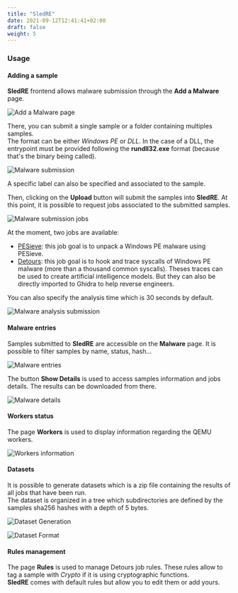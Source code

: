 ```yaml
---
title: "SledRE"
date: 2021-09-12T12:41:41+02:00
draft: false
weight: 5
---
```


### Usage
#### Adding a sample
**SledRE** frontend allows malware submission through the **Add a Malware** page.  

![Add a Malware page](/images/frontend/add-malware1.png?classes=border,shadow&height=400px)

There, you can submit a single sample or a folder containing multiples samples.  
The format can be either *Windows PE* or *DLL*. In the case of a DLL, the entrypoint must be provided following the **rundll32.exe** format (because that's the binary being called).  

![Malware submission](/images/frontend/add-malware2.png?classes=border,shadow&height=400px)

A specific label can also be specified and associated to the sample.

Then, clicking on the **Upload** button will submit the samples into **SledRE**. At this point, it is possible to request jobs associated to the submitted samples.

![Malware submission jobs](/images/frontend/add-malware3.png?classes=border,shadow&height=400px)

At the moment, two jobs are available:
- [PESieve](https://github.com/hasherezade/pe-sieve): this job goal is to unpack a Windows PE malware using PESieve.
- [Detours](https://github.com/microsoft/Detours): this job goal is to hook and trace syscalls of Windows PE malware (more than a thousand common syscalls). Theses traces can be used to create artificial intelligence models. But they can also be directly imported to Ghidra to help reverse engineers.  

You can also specify the analysis time which is 30 seconds by default.  

![Malware analysis submission](/images/frontend/start-analysis.png?classes=border,shadow&height=400px)

#### Malware entries

Samples submitted to **SledRE** are accessible on the **Malware** page. 
It is possible to filter samples by name, status, hash...

![Malware entries](/images/frontend/malware-entry.png?classes=border,shadow&height=60)

The button **Show Details** is used to access samples information and jobs details. The results can be downloaded from there.

![Malware details](/images/frontend/malware-details.png?classes=border,shadow&height=300px)

#### Workers status

The page **Workers** is used to display information regarding the QEMU workers. 

![Workers information](/images/frontend/worker-status.png?classes=border,shadow&height=300px)

#### Datasets

It is possible to generate datasets which is a zip file containing the results of all jobs that have been run.  
The dataset is organized in a tree which subdirectories are defined by the samples sha256 hashes with a depth of 5 bytes.

![Dataset Generation](/images/frontend/dataset-gen.png?classes=border,shadow&height=200)

![Dataset Format](/images/frontend/dataset-format.png?classes=border,shadow&height=700)

#### Rules management

The page **Rules** is used to manage Detours job rules. These rules allow to tag a sample with *Crypto* if it is using cryptographic functions.  
**SledRE** comes with default rules but allow you to edit them or add yours.
